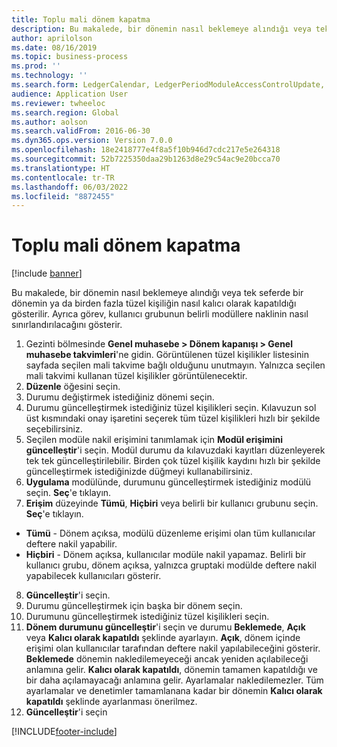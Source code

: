 ```yaml
---
title: Toplu mali dönem kapatma
description: Bu makalede, bir dönemin nasıl beklemeye alındığı veya tek seferde bir dönemin ya da birden fazla tüzel kişiliğin nasıl kalıcı olarak kapatıldığı gösterilir.
author: aprilolson
ms.date: 08/16/2019
ms.topic: business-process
ms.prod: ''
ms.technology: ''
ms.search.form: LedgerCalendar, LedgerPeriodModuleAccessControlUpdate, SysLookupPicklist, LedgerFiscalCalendarPeriodStatus
audience: Application User
ms.reviewer: twheeloc
ms.search.region: Global
ms.author: aolson
ms.search.validFrom: 2016-06-30
ms.dyn365.ops.version: Version 7.0.0
ms.openlocfilehash: 18e2418777e4f8a5f10b946d7cdc217e5e264318
ms.sourcegitcommit: 52b7225350daa29b1263d8e29c54ac9e20bcca70
ms.translationtype: HT
ms.contentlocale: tr-TR
ms.lasthandoff: 06/03/2022
ms.locfileid: "8872455"
---
```

# <a name="mass-financial-period-close"></a>Toplu mali dönem kapatma

[!include [banner](../../includes/banner.md)]

Bu makalede, bir dönemin nasıl beklemeye alındığı veya tek seferde bir dönemin ya da birden fazla tüzel kişiliğin nasıl kalıcı olarak kapatıldığı gösterilir. Ayrıca görev, kullanıcı grubunun belirli modüllere naklinin nasıl sınırlandırılacağını gösterir.

1. Gezinti bölmesinde **Genel muhasebe > Dönem kapanışı > Genel muhasebe takvimleri**'ne gidin. Görüntülenen tüzel kişilikler listesinin sayfada seçilen mali takvime bağlı olduğunu unutmayın. Yalnızca seçilen mali takvimi kullanan tüzel kişilikler görüntülenecektir.
2. **Düzenle** öğesini seçin.
3. Durumu değiştirmek istediğiniz dönemi seçin.
4. Durumu güncelleştirmek istediğiniz tüzel kişilikleri seçin. Kılavuzun sol üst kısmındaki onay işaretini seçerek tüm tüzel kişilikleri hızlı bir şekilde seçebilirsiniz.  
5. Seçilen modüle nakil erişimini tanımlamak için **Modül erişimini güncelleştir**'i seçin. Modül durumu da kılavuzdaki kayıtları düzenleyerek tek tek güncelleştirilebilir. Birden çok tüzel kişilik kaydını hızlı bir şekilde güncelleştirmek istediğinizde düğmeyi kullanabilirsiniz.  
6. **Uygulama** modülünde, durumunu güncelleştirmek istediğiniz modülü seçin. **Seç**'e tıklayın.
7. **Erişim** düzeyinde **Tümü**, **Hiçbiri** veya belirli bir kullanıcı grubunu seçin. **Seç**'e tıklayın.  
- **Tümü** - Dönem açıksa, modülü düzenleme erişimi olan tüm kullanıcılar deftere nakil yapabilir. 
- **Hiçbiri** - Dönem açıksa, kullanıcılar modüle nakil yapamaz. Belirli bir kullanıcı grubu, dönem açıksa, yalnızca gruptaki modülde deftere nakil yapabilecek kullanıcıları gösterir.  
8. **Güncelleştir**'i seçin. 
9. Durumu güncelleştirmek için başka bir dönem seçin.
10. Durumunu güncelleştirmek istediğiniz tüzel kişilikleri seçin.
11. **Dönem durumunu güncelleştir**'i seçin ve durumu **Beklemede**, **Açık** veya **Kalıcı olarak kapatıldı** şeklinde ayarlayın. **Açık**, dönem içinde erişimi olan kullanıcılar tarafından deftere nakil yapılabileceğini gösterir. **Beklemede** dönemin nakledilemeyeceği ancak yeniden açılabileceği anlamına gelir. **Kalıcı olarak kapatıldı**, dönemin tamamen kapatıldığı ve bir daha açılamayacağı anlamına gelir. Ayarlamalar nakledilemezler. Tüm ayarlamalar ve denetimler tamamlanana kadar bir dönemin **Kalıcı olarak kapatıldı** şeklinde ayarlanması önerilmez.  
12. **Güncelleştir**'i seçin



[!INCLUDE[footer-include](../../../includes/footer-banner.md)]

